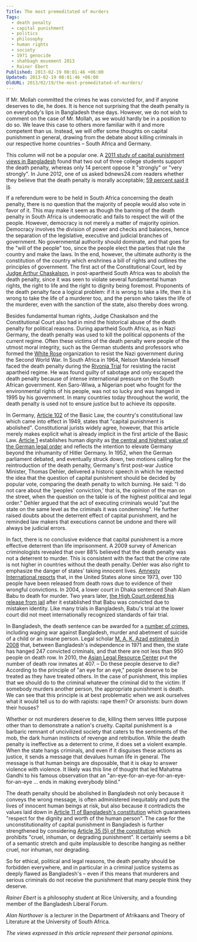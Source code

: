 ```yaml
---
Title: The most premeditated of murders
Tags:
  - death penalty
  - capital punishment
  - politics
  - philosophy
  - human rights
  - society
  - 1971 genocide
  - shahbagh movement 2013
  - Rainer Ebert
Published: 2013-02-19 08:01:46 +06:00
Updated: 2013-02-19 08:01:46 +06:00
OldURL: 2013/02/19/the-most-premeditated-of-murders/
---
```


If Mr. Mollah committed the crimes he was convicted for, and if anyone deserves to die, he does. It is hence not surprising that the death penalty is on everybody's lips in Bangladesh these days. However, we do not wish to comment on the case of Mr. Mollah, as we would hardly be in a position to do so. We leave this case to others more familiar with it and more competent than us. Instead, we will offer some thoughts on capital punishment in general, drawing from the debate about killing criminals in our respective home countries – South Africa and Germany.

This column will not be a popular one. A <a href="https://www.tandfonline.com/doi/abs/10.1080/01924036.2011.561971" target="_blank">2011 study of capital punishment views in Bangladesh</a> found that two out of three college students support the death penalty, whereas only 14 percent oppose it "strongly" or "very strongly". In June 2012, one of us asked bdnews24.com readers whether they believe that the death penalty is morally acceptable; <a href="https://opinion.bdnews24.com/2012/07/05/young-bangladeshis-more-conservative-than-their-elders-survey-finds/" target="_blank">59 percent said it is</a>.

If a referendum were to be held in South Africa concerning the death penalty, there is no question that the majority of people would also vote in favor of it. This may make it seem as though the banning of the death penalty in South Africa is undemocratic and fails to respect the will of the people. However, democracy is not merely a matter of majority opinion. Democracy involves the division of power and checks and balances, hence the separation of the legislative, executive and judicial branches of government. No governmental authority should dominate, and that goes for the "will of the people" too, since the people elect the parties that rule the country and make the laws. In the end, however, the ultimate authority is the constitution of the country which enshrines a bill of rights and outlines the principles of government. The first act of the Constitutional Court, led by <a href="https://www.telegraph.co.uk/news/9735661/Arthur-Chaskalson.html" target="_blank">Judge Arthur Chaskalson</a>, in post-apartheid South Africa was to abolish the death penalty, since it was seen to violate several fundamental human rights, the right to life and the right to dignity being foremost. Proponents of the death penalty face a logical problem: if it is wrong to take a life, then it is wrong to take the life of a murderer too, and the person who takes the life of the murderer, even with the sanction of the state, also thereby does wrong.

Besides fundamental human rights, Judge Chaskalson and the Constitutional Court also had in mind the historical abuse of the death penalty for political reasons. During apartheid South Africa, as in Nazi Germany, the death penalty was used to kill the political opponents of the current regime. Often these victims of the death penalty were people of the utmost moral integrity, such as the German students and professors who formed the <a href="https://en.wikipedia.org/wiki/White_Rose" target="_blank">White Rose</a> organization to resist the Nazi government during the Second World War. In South Africa in 1964, Nelson Mandela himself faced the death penalty during the <a href="https://www.guardian.co.uk/world/2001/feb/11/nelsonmandela.southafrica2" target="_blank">Rivonia Trial</a> for resisting the racist apartheid regime. He was found guilty of sabotage and only escaped the death penalty because of intense international pressure on the South African government. Ken Saro-Wiwa, a Nigerian poet who fought for the environmental rights of his people, was not so lucky and was hanged in 1995 by his government. In many countries today throughout the world, the death penalty is used not to ensure justice but to achieve its opposite.

In Germany, <a href="https://www.gesetze-im-internet.de/englisch_gg/englisch_gg.html#p0565" target="_blank">Article 102</a> of the Basic Law, the country's constitutional law which came into effect in 1949, states that "capital punishment is abolished". Constitutional jurists widely agree, however, that this article merely makes explicit what is already implicit in the first article of the Basic Law. <a href="https://www.gesetze-im-internet.de/englisch_gg/englisch_gg.html#p0015" target="_blank">Article 1</a> establishes human dignity as <a href="https://www.ajol.info/index.php/tp/article/view/81222" target="_blank">the central and highest value of the German legal order</a> and reflects the intention to elevate Germany beyond the inhumanity of Hitler Germany. In 1952, when the German parliament debated, and eventually struck down, two motions calling for the reintroduction of the death penalty, Germany's first post-war Justice Minister, Thomas Dehler, delivered a historic speech in which he rejected the idea that the question of capital punishment should be decided by popular vote, comparing the death penalty to witch burning. He said: "I do not care about the 'peoples' conviction,' that is, the opinion of the man on the street, when the question on the table is of the highest political and legal order." Dehler argued that the act of executing criminals would "put the state on the same level as the criminals it was condemning". He further raised doubts about the deterrent effect of capital punishment, and he reminded law makers that executions cannot be undone and there will always be judicial errors.

In fact, there is no conclusive evidence that capital punishment is a more effective deterrent than life imprisonment. A 2009 survey of American criminologists revealed that over 88% believed that the death penalty was not a deterrent to murder. This is consistent with the fact that the crime rate is not higher in countries without the death penalty. Dehler was also right to emphasize the danger of states' taking innocent lives. <a href="https://www.amnestyusa.org/our-work/issues/death-penalty/us-death-penalty-facts/death-penalty-and-innocence" target="_blank">Amnesty International reports</a> that, in the United States alone since 1973, over 130 people have been released from death rows due to evidence of their wrongful convictions. In 2004, a lower court in Dhaka sentenced Shah Alam Babu to death for murder. Two years later, <a href="https://www.bangladeshnews.com.bd/2006/08/30/innocent-man-on-death-row-set-free/" target="_blank">the High Court ordered his release from jail</a> after it established that Babu was convicted due to mistaken identity. Like many trials in Bangladesh, Babu's trial at the lower court did not meet internationally recognized standards of fair trial.

In Bangladesh, the death sentence can be awarded for a <a href="https://bdlaws.minlaw.gov.bd/print_sections_all.php?id=11" target="_blank">number of crimes</a>, including waging war against Bangladesh, murder and abetment of suicide of a child or an insane person. Legal scholar <a href="https://www.thedailystar.net/law/2008/01/04/index.htm" target="_blank">M. A. K. Azad estimated in 2008</a> that, between Bangladesh's independence in 1971 and then, the state has hanged 247 convicted criminals, and that there are not less than 950 people on death row. In 2010, the <a href="https://www.alrc.net/doc/mainfile.php/hrc15/628/" target="_blank">Asian Legal Resource Center</a> put the number of death row inmates at 407. – Do these people deserve to die? According to the principle of "an eye for an eye," people deserve to be treated as they have treated others. In the case of punishment, this implies that we should do to the criminal whatever the criminal did to the victim: If somebody murders another person, the appropriate punishment is death. We can see that this principle is at best problematic when we ask ourselves what it would tell us to do with rapists: rape them? Or arsonists: burn down their houses?

Whether or not murderers deserve to die, killing them serves little purpose other than to demonstrate a nation's cruelty. Capital punishment is a barbaric remnant of uncivilized society that caters to the sentiments of the mob, the dark human instincts of revenge and retribution. While the death penalty is ineffective as a deterrent to crime, it does set a violent example. When the state hangs criminals, and even if it disguises these actions as justice, it sends a message that devalues human life in general. The message is that human beings are disposable, that it is okay to answer violence with violence. It likely was this line of thought that led Mahatma Gandhi to his famous observation that an "an-eye-for-an-eye-for-an-eye-for-an-eye ... ends in making everybody blind."

The death penalty should be abolished in Bangladesh not only because it conveys the wrong message, is often administered inequitably and puts the lives of innocent human beings at risk, but also because it contradicts the values laid down in <a href="https://www.parliament.gov.bd/Constitution_English/index.htm" target="_blank">Article 11 of Bangladesh's constitution</a> which guarantees "respect for the dignity and worth of the human person". The case for the unconstitutionality of capital punishment in Bangladesh is further strengthened by considering <a href="https://www.parliament.gov.bd/Constitution_English/index.htm" target="_blank">Article 35 (5) of the constitution</a> which prohibits "cruel, inhuman, or degrading punishment". It certainly seems a bit of a semantic stretch and quite implausible to describe hanging as neither cruel, nor inhuman, nor degrading.

So for ethical, political and legal reasons, the death penalty should be forbidden everywhere, and in particular in a criminal justice systems as deeply flawed as Bangladesh's – even if this means that murderers and serious criminals do not receive the punishment that many people think they deserve.


<em>Rainer Ebert</em> is a philosophy student at Rice University, and a founding member of the Bangladesh Liberal Forum.

<em>Alan Northover</em> is a lecturer in the Department of Afrikaans and Theory of Literature at the University of South Africa.

<em>The views expressed in this article represent their personal opinions.</em>
